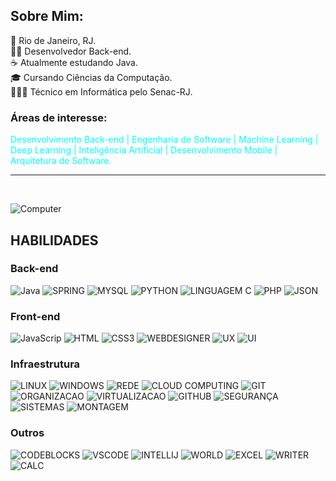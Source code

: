 ## Sobre Mim:
🌅  Rio de Janeiro, RJ.<br>
🤵🏻 Desenvolvedor Back-end.<br>
☕ Atualmente estudando Java.<br>
🎓 Cursando Ciências da Computação.<br>
🧑🏻‍💻 Técnico em Informática pelo Senac-RJ.<br>

### Áreas de interesse:

<span style="color:cyan;">Desenvolvimento Back-end | Engenharia de Software | Machine Learning | Deep Learning | Inteligência Artificial | Desenvolvimento Mobile | Arquitetura de Software.<span>

<hr>
<br>

![Computer](https://media3.giphy.com/media/v1.Y2lkPTc5MGI3NjExYnp5bm91dzZocHV0OTlkYmEzdDFqM2U1ZGM1NzBhdGV5b2puazhseCZlcD12MV9pbnRlcm5hbF9naWZfYnlfaWQmY3Q9Zw/cFdHXXm5GhJsc/giphy.webp)

## HABILIDADES

### Back-end
![Java](https://img.shields.io/badge/-JAVA-22fcee?style=for-the-badge)
![SPRING](https://img.shields.io/badge/-SPRING_BOOT-22fcee?style=for-the-badge)
![MYSQL](https://img.shields.io/badge/-MYSQL-22fcee?style=for-the-badge)
![PYTHON](https://img.shields.io/badge/-PYTHON-22fcee?style=for-the-badge)
![LINGUAGEM C](https://img.shields.io/badge/-LINGUAGEM_C-22fcee?style=for-the-badge)
![PHP](https://img.shields.io/badge/-PHP-22fcee?style=for-the-badge)
![JSON](https://img.shields.io/badge/-JSON-22fcee?style=for-the-badge)

### Front-end
![JavaScrip](https://img.shields.io/badge/-JAVASCRIPT-22fcee?style=for-the-badge)
![HTML](https://img.shields.io/badge/-HTML5-22fcee?style=for-the-badge)
![CSS3](https://img.shields.io/badge/-CSS3-22fcee?style=for-the-badge)
![WEBDESIGNER](https://img.shields.io/badge/-WEB_DESIGNER-22fcee?style=for-the-badge)
![UX](https://img.shields.io/badge/-USER_EXPEIÊNCE(UX)-22fcee?style=for-the-badge)
![UI](https://img.shields.io/badge/-USER_INTERFACE(UI)-22fcee?style=for-the-badge)

### Infraestrutura
![LINUX](https://img.shields.io/badge/-LINUX-22fcee?style=for-the-badge)
![WINDOWS](https://img.shields.io/badge/-WINDOWS-22fcee?style=for-the-badge)
![REDE](https://img.shields.io/badge/-REDES_DE_COMPUTADORES-22fcee?style=for-the-badge)
![CLOUD COMPUTING](https://img.shields.io/badge/-CLOUD_COMPUTING-22fcee?style=for-the-badge)
![GIT](https://img.shields.io/badge/-GIT-22fcee?style=for-the-badge)
![ORGANIZACAO](https://img.shields.io/badge/-ORGANIZAÇÃO_DE_COMPUTADORES-22fcee?style=for-the-badge)
![VIRTUALIZACAO](https://img.shields.io/badge/-VIRTUALIZAÇÃO-22fcee?style=for-the-badge)
![GITHUB](https://img.shields.io/badge/-GITHUB-22fcee?style=for-the-badge)
![SEGURANÇA](https://img.shields.io/badge/-SEGURANÇA_DA_INFORMAÇÃO-22fcee?style=for-the-badge)
![SISTEMAS](https://img.shields.io/badge/-SISTEMAS_OPERACIONAIS-22fcee?style=for-the-badge)
![MONTAGEM](https://img.shields.io/badge/-MONTAGEM_E_MANUTENÇÃO_DE_COMPUTADORES-22fcee?style=for-the-badge)

### Outros
![CODEBLOCKS](https://img.shields.io/badge/-CODEBLOCKS-22fcee?style=for-the-badge)
![VSCODE](https://img.shields.io/badge/-VSCODE-22fcee?style=for-the-badge)
![INTELLIJ](https://img.shields.io/badge/-INTELLIJ-22fcee?style=for-the-badge)
![WORLD](https://img.shields.io/badge/-MICROSOFT_WORLD-22fcee?style=for-the-badge)
![EXCEL](https://img.shields.io/badge/-MICROSOFT_EXCEL-22fcee?style=for-the-badge)
![WRITER](https://img.shields.io/badge/-LIBRE_OFFICE_WRITER-22fcee?style=for-the-badge)
![CALC](https://img.shields.io/badge/-LIBRE_OFFICE_CALC-22fcee?style=for-the-badge)
